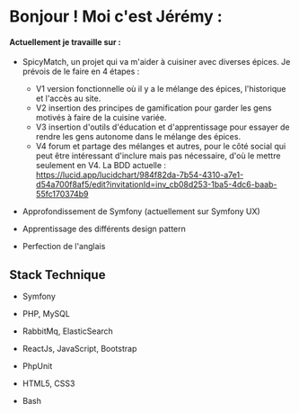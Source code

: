 
# Bonjour ! Moi c'est Jérémy :


#### Actuellement je travaille sur :

- SpicyMatch, un projet qui va m'aider à cuisiner avec diverses épices. Je prévois de le faire en 4 étapes :
  - V1 version fonctionnelle où il y a le mélange des épices, l'historique et l'accès au site.
  - V2 insertion des principes de gamification pour garder les gens motivés à faire de la cuisine variée.
  - V3 insertion d'outils d'éducation et d'apprentissage pour essayer de rendre les gens autonome dans le mélange des épices.
  - V4 forum et partage des mélanges et autres, pour le côté social qui peut être intéressant d'inclure mais pas nécessaire, d'où le mettre seulement en V4.
La BDD actuelle : https://lucid.app/lucidchart/984f82da-7b54-4310-a7e1-d54a700f8af5/edit?invitationId=inv_cb08d253-1ba5-4dc6-baab-55fc170374b9

- Approfondissement de Symfony (actuellement sur Symfony UX)

- Apprentissage des différents design pattern

- Perfection de l'anglais

## Stack Technique

  
+ Symfony

+ PHP, MySQL

+ RabbitMq, ElasticSearch

+ ReactJs, JavaScript, Bootstrap

+ PhpUnit

+ HTML5, CSS3

+ Bash
